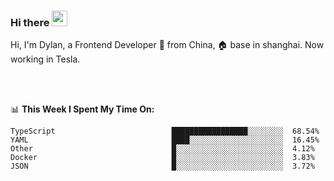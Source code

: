 ### Hi there <img src="https://media.giphy.com/media/hvRJCLFzcasrR4ia7z/giphy.gif" width="25px">

<!-- ![visitors](https://visitor-badge.glitch.me/badge?page_id=dislfyer.dislfyer) -->

Hi, I'm Dylan, a Frontend Developer 🚀 from China, 🏠 base in shanghai. Now working in Tesla.

<br/>
<br/>

📊 **This Week I Spent My Time On:**


<!--START_SECTION:waka-->

```text
TypeScript                          █████████████████░░░░░░░░  68.54%
YAML                                ████░░░░░░░░░░░░░░░░░░░░░  16.45%
Other                               █░░░░░░░░░░░░░░░░░░░░░░░░  4.12%
Docker                              █░░░░░░░░░░░░░░░░░░░░░░░░  3.83%
JSON                                █░░░░░░░░░░░░░░░░░░░░░░░░  3.72%
```

<!--END_SECTION:waka-->

<!--
**About Me:**
 -->
